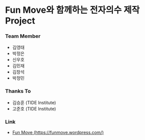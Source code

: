 # Fun Move와 함께하는 전자의수 제작 Project

### Team Member
 - 김영태
 - 박정은
 - 신우호
 - 김민재
 - 김창석
 - 박정민

### Thanks To
 - 김승훈 (TIDE Institute)
 - 고준호 (TIDE Institute)

### Link
- [Fun Move (https://funmove.wordpress.com/)](https://funmove.wordpress.com/)
